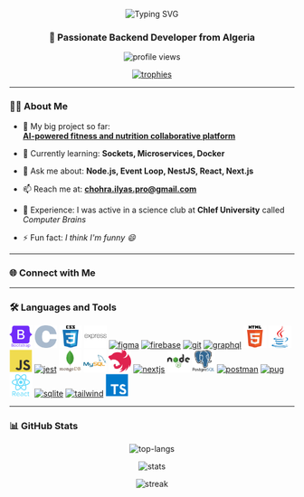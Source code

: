 <p align="center">
  <img src="https://readme-typing-svg.herokuapp.com?size=28&duration=3000&pause=1000&color=58BEFE&center=true&vCenter=true&width=600&lines=Hi+👋,+I'm+Chohra+Ilyas;I'm+a+Backend+Developer;This+is+my+GitHub" alt="Typing SVG" />
</p>

<h3 align="center">🚀 Passionate Backend Developer from Algeria</h3>

<p align="center">
  <img src="https://komarev.com/ghpvc/?username=chohra-ilyas&label=Profile%20views&color=58befe&style=flat" alt="profile views" />
</p>

<p align="center">
  <a href="https://github.com/ryo-ma/github-profile-trophy">
    <img src="https://github-profile-trophy.vercel.app/?username=chohra-ilyas&theme=algolia&margin-w=10&margin-h=10" alt="trophies" />
  </a>
</p>

---

### 👨‍💻 About Me

- 🔭 My big project so far:  
  [**AI-powered fitness and nutrition collaborative platform**](https://github.com/Chohra-ilyas/PFE-fitness-healthing)

- 🌱 Currently learning: **Sockets, Microservices, Docker**

- 💬 Ask me about: **Node.js, Event Loop, NestJS, React, Next.js**

- 📫 Reach me at: **chohra.ilyas.pro@gmail.com**

- 📄 Experience: I was active in a science club at **Chlef University** called *Computer Brains*

- ⚡ Fun fact: *I think I'm funny 😄*

---

### 🌐 Connect with Me
<p align="left">
  <!-- Add social links here if you want -->
</p>

---

### 🛠️ Languages and Tools
<p align="left">
  <a href="https://getbootstrap.com"><img src="https://raw.githubusercontent.com/devicons/devicon/master/icons/bootstrap/bootstrap-plain-wordmark.svg" width="40" height="40" alt="bootstrap"/></a>
  <a href="https://www.cprogramming.com/"><img src="https://raw.githubusercontent.com/devicons/devicon/master/icons/c/c-original.svg" width="40" height="40" alt="c"/></a>
  <a href="https://www.w3schools.com/css/"><img src="https://raw.githubusercontent.com/devicons/devicon/master/icons/css3/css3-original-wordmark.svg" width="40" height="40" alt="css3"/></a>
  <a href="https://expressjs.com"><img src="https://raw.githubusercontent.com/devicons/devicon/master/icons/express/express-original-wordmark.svg" width="40" height="40" alt="express"/></a>
  <a href="https://www.figma.com/"><img src="https://www.vectorlogo.zone/logos/figma/figma-icon.svg" width="40" height="40" alt="figma"/></a>
  <a href="https://firebase.google.com/"><img src="https://www.vectorlogo.zone/logos/firebase/firebase-icon.svg" width="40" height="40" alt="firebase"/></a>
  <a href="https://git-scm.com/"><img src="https://www.vectorlogo.zone/logos/git-scm/git-scm-icon.svg" width="40" height="40" alt="git"/></a>
  <a href="https://graphql.org"><img src="https://www.vectorlogo.zone/logos/graphql/graphql-icon.svg" width="40" height="40" alt="graphql"/></a>
  <a href="https://www.w3.org/html/"><img src="https://raw.githubusercontent.com/devicons/devicon/master/icons/html5/html5-original-wordmark.svg" width="40" height="40" alt="html5"/></a>
  <a href="https://www.java.com"><img src="https://raw.githubusercontent.com/devicons/devicon/master/icons/java/java-original.svg" width="40" height="40" alt="java"/></a>
  <a href="https://developer.mozilla.org/en-US/docs/Web/JavaScript"><img src="https://raw.githubusercontent.com/devicons/devicon/master/icons/javascript/javascript-original.svg" width="40" height="40" alt="javascript"/></a>
  <a href="https://jestjs.io"><img src="https://www.vectorlogo.zone/logos/jestjsio/jestjsio-icon.svg" width="40" height="40" alt="jest"/></a>
  <a href="https://www.mongodb.com/"><img src="https://raw.githubusercontent.com/devicons/devicon/master/icons/mongodb/mongodb-original-wordmark.svg" width="40" height="40" alt="mongodb"/></a>
  <a href="https://www.mysql.com/"><img src="https://raw.githubusercontent.com/devicons/devicon/master/icons/mysql/mysql-original-wordmark.svg" width="40" height="40" alt="mysql"/></a>
  <a href="https://nestjs.com/"><img src="https://raw.githubusercontent.com/devicons/devicon/master/icons/nestjs/nestjs-plain.svg" width="40" height="40" alt="nestjs"/></a>
  <a href="https://nextjs.org/"><img src="https://cdn.worldvectorlogo.com/logos/nextjs-2.svg" width="40" height="40" alt="nextjs"/></a>
  <a href="https://nodejs.org"><img src="https://raw.githubusercontent.com/devicons/devicon/master/icons/nodejs/nodejs-original-wordmark.svg" width="40" height="40" alt="nodejs"/></a>
  <a href="https://www.postgresql.org"><img src="https://raw.githubusercontent.com/devicons/devicon/master/icons/postgresql/postgresql-original-wordmark.svg" width="40" height="40" alt="postgresql"/></a>
  <a href="https://postman.com"><img src="https://www.vectorlogo.zone/logos/getpostman/getpostman-icon.svg" width="40" height="40" alt="postman"/></a>
  <a href="https://pugjs.org"><img src="https://cdn.worldvectorlogo.com/logos/pug.svg" width="40" height="40" alt="pug"/></a>
  <a href="https://reactjs.org/"><img src="https://raw.githubusercontent.com/devicons/devicon/master/icons/react/react-original-wordmark.svg" width="40" height="40" alt="react"/></a>
  <a href="https://www.sqlite.org/"><img src="https://www.vectorlogo.zone/logos/sqlite/sqlite-icon.svg" width="40" height="40" alt="sqlite"/></a>
  <a href="https://tailwindcss.com/"><img src="https://www.vectorlogo.zone/logos/tailwindcss/tailwindcss-icon.svg" width="40" height="40" alt="tailwind"/></a>
  <a href="https://www.typescriptlang.org/"><img src="https://raw.githubusercontent.com/devicons/devicon/master/icons/typescript/typescript-original.svg" width="40" height="40" alt="typescript"/></a>
</p>

---

### 📊 GitHub Stats
<p align="center">
  <img src="https://github-readme-stats.vercel.app/api/top-langs?username=chohra-ilyas&show_icons=true&locale=en&layout=compact" alt="top-langs" />
</p>

<p align="center">
  <img src="https://github-readme-stats.vercel.app/api?username=chohra-ilyas&show_icons=true&theme=dark&title_color=b3009b&text_color=ffffff&bg_color=1a034f&locale=en" alt="stats" />
</p>

<p align="center">
  <img src="https://github-readme-streak-stats.herokuapp.com/?user=chohra-ilyas&theme=tokyonight" alt="streak" />
</p>
